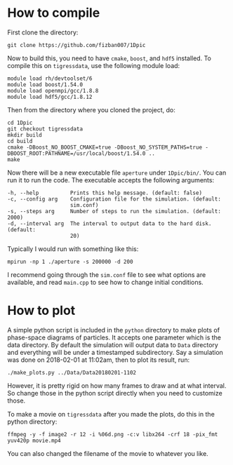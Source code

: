 # How to compile

First clone the directory:

    git clone https://github.com/fizban007/1Dpic
    
Now to build this, you need to have `cmake`, `boost`, and `hdf5` installed. To
compile this on `tigressdata`, use the following module load:

    module load rh/devtoolset/6
    module load boost/1.54.0
    module load openmpi/gcc/1.8.8
    module load hdf5/gcc/1.8.12
    
Then from the directory where you cloned the project, do:

    cd 1Dpic
    git checkout tigressdata
    mkdir build
    cd build
    cmake -DBoost_NO_BOOST_CMAKE=true -DBoost_NO_SYSTEM_PATHS=true -DBOOST_ROOT:PATHNAME=/usr/local/boost/1.54.0 ..
    make
    
Now there will be a new executable file `aperture` under `1Dpic/bin/`. You can
run it to run the code. The executable accepts the following arguments:

    -h, --help          Prints this help message. (default: false)
    -c, --config arg    Configuration file for the simulation. (default:
                        sim.conf)
    -s, --steps arg     Number of steps to run the simulation. (default: 2000)
    -d, --interval arg  The interval to output data to the hard disk. (default:
                        20)

Typically I would run with something like this:

    mpirun -np 1 ./aperture -s 200000 -d 200
    
I recommend going through the `sim.conf` file to see what options are available,
and read `main.cpp` to see how to change initial conditions.

# How to plot

A simple python script is included in the `python` directory to make plots of
phase-space diagrams of particles. It accepts one parameter which is the data
directory. By default the simulation will output data to `Data` directory and
everything will be under a timestamped subdirectory. Say a simulation was done
on 2018-02-01 at 11:02am, then to plot its result, run:

    ./make_plots.py ../Data/Data20180201-1102
    
However, it is pretty rigid on how many frames to draw and at what interval. So
change those in the python script directly when you need to customize those.

To make a movie on `tigressdata` after you made the plots, do this in the python
directory:

    ffmpeg -y -f image2 -r 12 -i %06d.png -c:v libx264 -crf 18 -pix_fmt yuv420p movie.mp4
    
You can also changed the filename of the movie to whatever you like.
